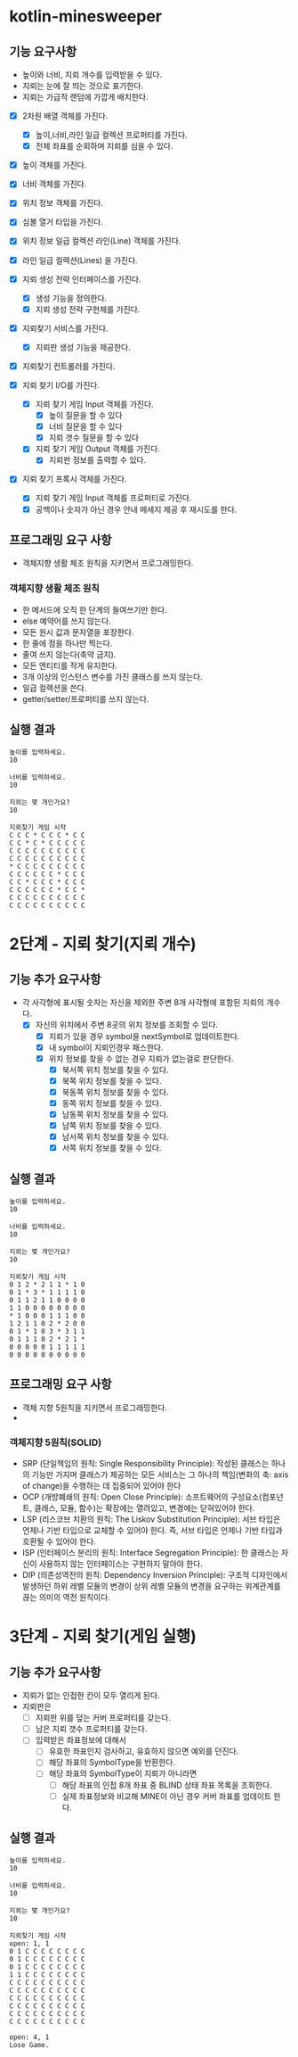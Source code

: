 # kotlin-minesweeper
## 기능 요구사항
- 높이와 너비, 지뢰 개수를 입력받을 수 있다.
- 지뢰는 눈에 잘 띄는 것으로 표기한다.
- 지뢰는 가급적 랜덤에 가깝게 배치한다.

- [x] 2차원 배열 객체를 가진다.
  - [x] 높이,너비,라인 일급 컬렉션 프로퍼티를 가진다.
  - [x] 전체 좌표를 순회하며 지뢰를 심을 수 있다. 
- [x] 높이 객체를 가진다.
- [x] 너비 객체를 가진다.
- [x] 위치 정보 객체를 가진다. 
- [x] 심볼 열거 타입을 가진다.
- [x] 위치 정보 일급 컬렉션 라인(Line) 객체를 가진다.
- [x] 라인 일급 컬렉션(Lines) 을 가진다.

- [x] 지뢰 생성 전략 인터페이스를 가진다.
  - [x] 생성 기능을 정의한다.
  - [x] 지뢰 생성 전략 구현체를 가진다.
- [x] 지뢰찾기 서비스를 가진다. 
  - [x] 지뢰판 생성 기능을 제공한다.
- [x] 지뢰찾기 컨트롤러를 가진다. 
- [x] 지뢰 찾기 I/O를 가진다. 
  - [x] 지뢰 찾기 게임 Input 객체를 가진다.
    - [x] 높이 질문을 할 수 있다
    - [x] 너비 질문을 할 수 있다
    - [x] 지뢰 갯수 질문을 할 수 있다
  - [x] 지뢰 찾기 게임 Output 객체를 가진다.
    - [x] 지뢰판 정보를 출력할 수 있다. 
- [x] 지뢰 찾기 프록시 객체를 가진다.
  - [x] 지뢰 찾기 게임 Input 객체를 프로퍼티로 가진다.
  - [x] 공백이나 숫자가 아닌 경우 안내 메세지 제공 후 재시도를 한다.

## 프로그래밍 요구 사항
- 객체지향 생활 체조 원칙을 지키면서 프로그래밍한다.
### 객체지향 생활 체조 원칙
- 한 메서드에 오직 한 단계의 들여쓰기만 한다.
- else 예약어를 쓰지 않는다.
- 모든 원시 값과 문자열을 포장한다.
- 한 줄에 점을 하나만 찍는다.
- 줄여 쓰지 않는다(축약 금지).
- 모든 엔티티를 작게 유지한다.
- 3개 이상의 인스턴스 변수를 가진 클래스를 쓰지 않는다.
- 일급 컬렉션을 쓴다.
- getter/setter/프로퍼티를 쓰지 않는다.

## 실행 결과
```text
높이를 입력하세요.
10

너비를 입력하세요.
10

지뢰는 몇 개인가요?
10

지뢰찾기 게임 시작
C C C * C C C * C C
C C * C * C C C C C
C C C C C C C C C C
C C C C C C C C C C
* C C C C C C C C C
C C C C C C * C C C
C C * C C C * C C C
C C C C C C * C C *
C C C C C C C C C C
C C C C C C C C C C
```

# 2단계 - 지뢰 찾기(지뢰 개수)
## 기능 추가 요구사항
- 각 사각형에 표시될 숫자는 자신을 제외한 주변 8개 사각형에 포함된 지뢰의 개수다.
  - [x] 자신의 위치에서 주변 8곳의 위치 정보를 조회할 수 있다. 
    - [x] 지뢰가 있을 경우 symbol을 nextSymbol로 업데이트한다.
    - [x] 내 symbol이 지뢰인경우 패스한다.
    - [x] 위치 정보를 찾을 수 없는 경우 지뢰가 없는걸로 판단한다. 
      - [x] 북서쪽 위치 정보를 찾을 수 있다. 
      - [x] 북쪽 위치 정보를 찾을 수 있다.
      - [x] 북동쪽 위치 정보를 찾을 수 있다.
      - [x] 동쪽 위치 정보를 찾을 수 있다.
      - [x] 남동쪽 위치 정보를 찾을 수 있다.
      - [x] 남쪽 위치 정보를 찾을 수 있다.
      - [x] 남서쪽 위치 정보를 찾을 수 있다.
      - [x] 서쪽 위치 정보를 찾을 수 있다.

## 실행 결과
```text
높이를 입력하세요.
10

너비를 입력하세요.
10

지뢰는 몇 개인가요?
10

지뢰찾기 게임 시작
0 1 2 * 2 1 1 * 1 0
0 1 * 3 * 1 1 1 1 0
0 1 1 2 1 1 0 0 0 0
1 1 0 0 0 0 0 0 0 0
* 1 0 0 0 1 1 1 0 0
1 2 1 1 0 2 * 2 0 0
0 1 * 1 0 3 * 3 1 1
0 1 1 1 0 2 * 2 1 *
0 0 0 0 0 1 1 1 1 1
0 0 0 0 0 0 0 0 0 0
```

## 프로그래밍 요구 사항
- 객체 지향 5원칙을 지키면서 프로그래밍한다.
- 
### 객체지향 5원칙(SOLID)
- SRP (단일책임의 원칙: Single Responsibility Principle): 작성된 클래스는 하나의 기능만 가지며 클래스가 제공하는 모든 서비스는 그 하나의 책임(변화의 축: axis of change)을 수행하는 데 집중되어 있어야 한다
- OCP (개방폐쇄의 원칙: Open Close Principle): 소프트웨어의 구성요소(컴포넌트, 클래스, 모듈, 함수)는 확장에는 열려있고, 변경에는 닫혀있어야 한다.
- LSP (리스코브 치환의 원칙: The Liskov Substitution Principle): 서브 타입은 언제나 기반 타입으로 교체할 수 있어야 한다. 즉, 서브 타입은 언제나 기반 타입과 호환될 수 있어야 한다.
- ISP (인터페이스 분리의 원칙: Interface Segregation Principle): 한 클래스는 자신이 사용하지 않는 인터페이스는 구현하지 말아야 한다.
- DIP (의존성역전의 원칙: Dependency Inversion Principle): 구조적 디자인에서 발생하던 하위 레벨 모듈의 변경이 상위 레벨 모듈의 변경을 요구하는 위계관계를 끊는 의미의 역전 원칙이다.


# 3단계 - 지뢰 찾기(게임 실행)
## 기능 추가 요구사항
- 지뢰가 없는 인접한 칸이 모두 열리게 된다.
- 지뢰판은 
  - [ ] 지뢰판 위를 덮는 커버 프로퍼티를 갖는다.
  - [ ] 남은 지뢰 갯수 프로퍼티를 갖는다.
  - [ ] 입력받은 좌표정보에 대해서 
    - [ ] 유효한 좌표인지 검사하고, 유효하지 않으면 예외를 던진다.
    - [ ] 해당 좌표의 SymbolType을 반환한다.
    - [ ] 해당 좌표의 SymbolType이 지뢰가 아니라면
      - [ ] 해당 좌표의 인접 8개 좌표 중 BLIND 상태 좌표 목록을 조회한다.
      - [ ] 실제 좌표정보와 비교해 MINE이 아닌 경우 커버 좌표를 업데이트 한다. 

## 실행 결과
```text
높이를 입력하세요.
10

너비를 입력하세요.
10

지뢰는 몇 개인가요?
10

지뢰찾기 게임 시작
open: 1, 1
0 1 C C C C C C C C
0 1 C C C C C C C C
0 1 C C C C C C C C
1 1 C C C C C C C C
C C C C C C C C C C
C C C C C C C C C C
C C C C C C C C C C
C C C C C C C C C C
C C C C C C C C C C
C C C C C C C C C C

open: 4, 1
Lose Game.
```
